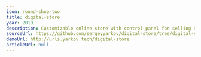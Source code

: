 ```yaml
---
icon: round-shop-two
title: digital-store
year: 2019
description: Customizable online store with control panel for selling digital goods
sourceUrl: https://github.com/sergeyyarkov/digital-store/tree/digital-store-docker
demoUrl: http://urls.yarkov.tech/digital-store
articleUrl: null
---
```

